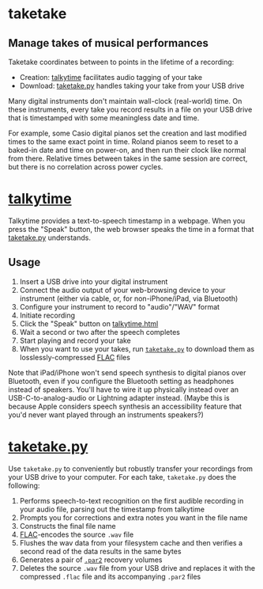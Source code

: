# taketake
## Manage takes of musical performances

Taketake coordinates between to points in the lifetime of a recording:
* Creation: [talkytime](https://diffusor.github.io/taketake/talkytime.html) facilitates audio tagging of your take
* Download: [taketake.py](src/taketake.py) handles taking your take from your USB drive

Many digital instruments don't maintain wall-clock (real-world) time.  On
these instruments, every take you record results in a file on your USB drive
that is timestamped with some meaningless date and time.

For example, some Casio digital pianos set the creation and last modified
times to the same exact point in time.  Roland pianos seem to reset to a
baked-in date and time on power-on, and then run their clock like normal from
there.  Relative times between takes in the same session are correct, but
there is no correlation across power cycles.

# [talkytime](https://diffusor.github.io/taketake/talkytime.html)

Talkytime provides a text-to-speech timestamp in a webpage.  When you press the
"Speak" button, the web browser speaks the time in a format that
[taketake.py](src/taketake.py) understands.

## Usage

1. Insert a USB drive into your digital instrument
2. Connect the audio output of your web-browsing device to your instrument
   (either via cable, or, for non-iPhone/iPad, via Bluetooth)
3. Configure your instrument to record to "audio"/"WAV" format
4. Initiate recording
5. Click the "Speak" button on [talkytime.html](https://diffusor.github.io/taketake/talkytime.html)
6. Wait a second or two after the speech completes
7. Start playing and record your take
8. When you want to use your takes, run [`taketake.py`](src/taketake.py) to
   download them as losslessly-compressed [FLAC](https://xiph.org/flac/) files

Note that iPad/iPhone won't send speech synthesis to digital pianos over
Bluetooth, even if you configure the Bluetooth setting as headphones instead of
speakers.  You'll have to wire it up physically instead over an
USB-C-to-analog-audio or Lightning adapter instead.  (Maybe this is because
Apple considers speech synthesis an accessibility feature that you'd never want
played through an instruments speakers?)

# [taketake.py](src/taketake.py)

Use `taketake.py` to conveniently but robustly transfer your recordings from your
USB drive to your computer.  For each take, `taketake.py` does the following:

1. Performs speech-to-text recognition on the first audible recording in your
   audio file, parsing out the timestamp from talkytime
2. Prompts you for corrections and extra notes you want in the file name
3. Constructs the final file name
4. [FLAC](https://xiph.org/flac/)-encodes the source `.wav` file
5. Flushes the wav data from your filesystem cache and then verifies a second
   read of the data results in the same bytes
6. Generates a pair of [`.par2`](https://en.wikipedia.org/wiki/PAR2) recovery volumes
7. Deletes the source `.wav` file from your USB drive and replaces it with
   the compressed `.flac` file and its accompanying `.par2` files
